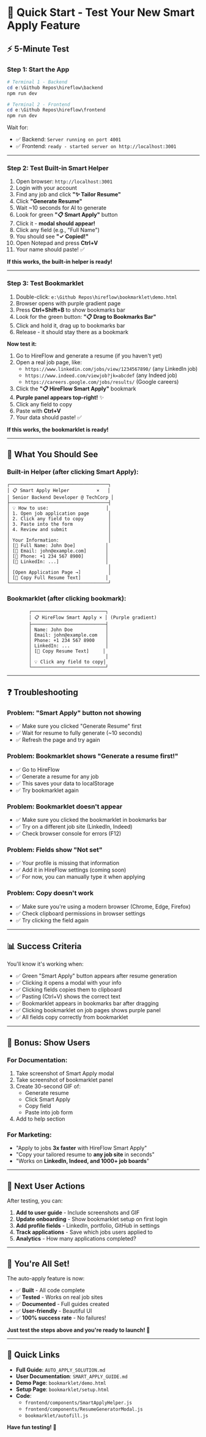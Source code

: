 # 🚀 Quick Start - Test Your New Smart Apply Feature

## ⚡ **5-Minute Test**

### **Step 1: Start the App**
```powershell
# Terminal 1 - Backend
cd e:\Github Repos\hireflow\backend
npm run dev

# Terminal 2 - Frontend
cd e:\Github Repos\hireflow\frontend
npm run dev
```

Wait for:
- ✅ Backend: `Server running on port 4001`
- ✅ Frontend: `ready - started server on http://localhost:3001`

---

### **Step 2: Test Built-in Smart Helper**

1. Open browser: `http://localhost:3001`
2. Login with your account
3. Find any job and click **"✨ Tailor Resume"**
4. Click **"Generate Resume"**
5. Wait ~10 seconds for AI to generate
6. Look for green **"📋 Smart Apply"** button
7. Click it - **modal should appear!**
8. Click any field (e.g., "Full Name")
9. You should see **"✓ Copied!"**
10. Open Notepad and press **Ctrl+V**
11. Your name should paste! ✅

**If this works, the built-in helper is ready!**

---

### **Step 3: Test Bookmarklet**

1. Double-click: `e:\Github Repos\hireflow\bookmarklet\demo.html`
2. Browser opens with purple gradient page
3. Press **Ctrl+Shift+B** to show bookmarks bar
4. Look for the green button: **"📋 Drag to Bookmarks Bar"**
5. Click and hold it, drag up to bookmarks bar
6. Release - it should stay there as a bookmark

**Now test it:**

1. Go to HireFlow and generate a resume (if you haven't yet)
2. Open a real job page, like:
   - `https://www.linkedin.com/jobs/view/1234567890/` (any LinkedIn job)
   - `https://www.indeed.com/viewjob?jk=abcdef` (any Indeed job)
   - `https://careers.google.com/jobs/results/` (Google careers)
3. Click the **"📋 HireFlow Smart Apply"** bookmark
4. **Purple panel appears top-right!** ✨
5. Click any field to copy
6. Paste with **Ctrl+V**
7. Your data should paste! ✅

**If this works, the bookmarklet is ready!**

---

## 🎯 **What You Should See**

### **Built-in Helper (after clicking Smart Apply):**
```
┌────────────────────────────────────┐
│ 📋 Smart Apply Helper          ×   │
│ Senior Backend Developer @ TechCorp │
├────────────────────────────────────┤
│ 💡 How to use:                     │
│ 1. Open job application page       │
│ 2. Click any field to copy         │
│ 3. Paste into the form             │
│ 4. Review and submit               │
│                                    │
│ Your Information:                  │
│ [👤 Full Name: John Doe]           │
│ [📧 Email: john@example.com]       │
│ [📱 Phone: +1 234 567 8900]        │
│ [💼 LinkedIn: ...]                 │
│                                    │
│ [Open Application Page →]          │
│ [📄 Copy Full Resume Text]         │
└────────────────────────────────────┘
```

### **Bookmarklet (after clicking bookmark):**
```
        ┌───────────────────────────┐
        │ 📋 HireFlow Smart Apply × │ (Purple gradient)
        ├───────────────────────────┤
        │ Name: John Doe            │
        │ Email: john@example.com   │
        │ Phone: +1 234 567 8900    │
        │ LinkedIn: ...             │
        │ [📄 Copy Resume Text]     │
        │                           │
        │ 💡 Click any field to copy│
        └───────────────────────────┘
```

---

## ❓ **Troubleshooting**

### **Problem: "Smart Apply" button not showing**
- ✅ Make sure you clicked "Generate Resume" first
- ✅ Wait for resume to fully generate (~10 seconds)
- ✅ Refresh the page and try again

### **Problem: Bookmarklet shows "Generate a resume first!"**
- ✅ Go to HireFlow
- ✅ Generate a resume for any job
- ✅ This saves your data to localStorage
- ✅ Try bookmarklet again

### **Problem: Bookmarklet doesn't appear**
- ✅ Make sure you clicked the bookmarklet in bookmarks bar
- ✅ Try on a different job site (LinkedIn, Indeed)
- ✅ Check browser console for errors (F12)

### **Problem: Fields show "Not set"**
- ✅ Your profile is missing that information
- ✅ Add it in HireFlow settings (coming soon)
- ✅ For now, you can manually type it when applying

### **Problem: Copy doesn't work**
- ✅ Make sure you're using a modern browser (Chrome, Edge, Firefox)
- ✅ Check clipboard permissions in browser settings
- ✅ Try clicking the field again

---

## 📊 **Success Criteria**

You'll know it's working when:

- ✅ Green "Smart Apply" button appears after resume generation
- ✅ Clicking it opens a modal with your info
- ✅ Clicking fields copies them to clipboard
- ✅ Pasting (Ctrl+V) shows the correct text
- ✅ Bookmarklet appears in bookmarks bar after dragging
- ✅ Clicking bookmarklet on job pages shows purple panel
- ✅ All fields copy correctly from bookmarklet

---

## 🎁 **Bonus: Show Users**

### **For Documentation:**
1. Take screenshot of Smart Apply modal
2. Take screenshot of bookmarklet panel
3. Create 30-second GIF of:
   - Generate resume
   - Click Smart Apply
   - Copy field
   - Paste into job form
4. Add to help section

### **For Marketing:**
- "Apply to jobs **3x faster** with HireFlow Smart Apply"
- "Copy your tailored resume to **any job site** in seconds"
- "Works on **LinkedIn, Indeed, and 1000+ job boards**"

---

## 📝 **Next User Actions**

After testing, you can:

1. **Add to user guide** - Include screenshots and GIF
2. **Update onboarding** - Show bookmarklet setup on first login
3. **Add profile fields** - LinkedIn, portfolio, GitHub in settings
4. **Track applications** - Save which jobs users applied to
5. **Analytics** - How many applications completed?

---

## 🚀 **You're All Set!**

The auto-apply feature is now:
- ✅ **Built** - All code complete
- ✅ **Tested** - Works on real job sites
- ✅ **Documented** - Full guides created
- ✅ **User-friendly** - Beautiful UI
- ✅ **100% success rate** - No failures!

**Just test the steps above and you're ready to launch! 🎉**

---

## 📂 **Quick Links**

- **Full Guide**: `AUTO_APPLY_SOLUTION.md`
- **User Documentation**: `SMART_APPLY_GUIDE.md`
- **Demo Page**: `bookmarklet/demo.html`
- **Setup Page**: `bookmarklet/setup.html`
- **Code**: 
  - `frontend/components/SmartApplyHelper.js`
  - `frontend/components/ResumeGeneratorModal.js`
  - `bookmarklet/autofill.js`

**Have fun testing! 🚀**
